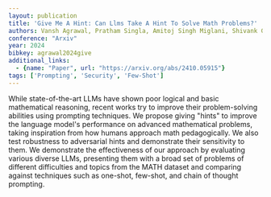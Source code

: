 ```yaml
---
layout: publication
title: 'Give Me A Hint: Can Llms Take A Hint To Solve Math Problems?'
authors: Vansh Agrawal, Pratham Singla, Amitoj Singh Miglani, Shivank Garg, Ayush Mangal
conference: "Arxiv"
year: 2024
bibkey: agrawal2024give
additional_links:
  - {name: "Paper", url: "https://arxiv.org/abs/2410.05915"}
tags: ['Prompting', 'Security', 'Few-Shot']
---
```

While state-of-the-art LLMs have shown poor logical and basic mathematical
reasoning, recent works try to improve their problem-solving abilities using
prompting techniques. We propose giving "hints" to improve the language model's
performance on advanced mathematical problems, taking inspiration from how
humans approach math pedagogically. We also test robustness to adversarial
hints and demonstrate their sensitivity to them. We demonstrate the
effectiveness of our approach by evaluating various diverse LLMs, presenting
them with a broad set of problems of different difficulties and topics from the
MATH dataset and comparing against techniques such as one-shot, few-shot, and
chain of thought prompting.
